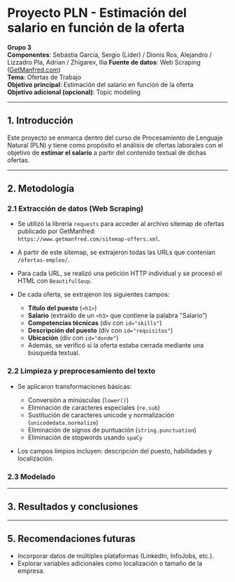 # Proyecto PLN - Estimación del salario en función de la oferta

**Grupo 3**  
**Componentes**: Sebastia Garcia, Sergio (Lider) / Dionis Ros, Alejandro / Lizzadro Pla, Adrian / Zhigarev, Ilia
**Fuente de datos**: Web Scraping ([GetManfred.com](https://www.getmanfred.com/))  
**Tema**: Ofertas de Trabajo  
**Objetivo principal**: Estimación del salario en función de la oferta  
**Objetivo adicional (opcional)**: Topic modeling

---

## 1. Introducción

Este proyecto se enmarca dentro del curso de Procesamiento de Lenguaje Natural (PLN) y tiene como propósito el análisis de ofertas laborales con el objetivo de **estimar el salario** a partir del contenido textual de dichas ofertas.

---

## 2. Metodología

### 2.1 Extracción de datos (Web Scraping)

- Se utilizó la librería `requests` para acceder al archivo sitemap de ofertas publicado por GetManfred:  
  `https://www.getmanfred.com/sitemap-offers.xml`.

- A partir de este sitemap, se extrajeron todas las URLs que contenían `/ofertas-empleo/`.

- Para cada URL, se realizó una petición HTTP individual y se procesó el HTML con `BeautifulSoup`.

- De cada oferta, se extrajeron los siguientes campos:
    - **Título del puesto** (`<h1>`)
    - **Salario** (extraído de un `<h3>` que contiene la palabra "Salario")
    - **Competencias técnicas** (div con `id="skills"`)
    - **Descripción del puesto** (div con `id="requisitos"`)
    - **Ubicación** (div con `id="donde"`)
    - Además, se verificó si la oferta estaba cerrada mediante una búsqueda textual.

### 2.2 Limpieza y preprocesamiento del texto

- Se aplicaron transformaciones básicas:
    - Conversión a minúsculas (`lower()`)
    - Eliminación de caracteres especiales (`re.sub`)
    - Sustitución de caracteres unicode y normalización (`unicodedata.normalize`)
    - Eliminación de signos de puntuación (`string.punctuation`)
    - Eliminación de stopwords usando `spaCy`

- Los campos limpios incluyen: descripción del puesto, habilidades y localización.

### 2.3 Modelado

---

## 3. Resultados y conclusiones

---

## 5. Recomendaciones futuras
- Incorporar datos de múltiples plataformas (LinkedIn, InfoJobs, etc.).
- Explorar variables adicionales como localización o tamaño de la empresa.